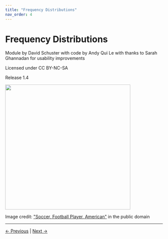 ```yaml
---
title: "Frequency Distributions"
nav_order: 4
---
```


# Frequency Distributions
Module by David Schuster with code by Andy Qui Le with thanks to Sarah Ghannadan for usability improvements

Licensed under CC BY-NC-SA

Release 1.4

<img src="https://www.publicdomainpictures.net/pictures/260000/velka/soccer-football-player-american.jpg" width="400"/>

Image credit: ["Soccer, Football Player, American"](https://www.publicdomainpictures.net/en/view-image.php?image=257368&picture=soccer-football-player-american) in the public domain

---

[← Previous](learn_outcome.md) | [Next →](central_tendency.md)
